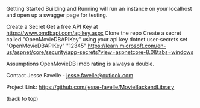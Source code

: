 Getting Started
Building and Running will run an instance on your localhost and open up a swagger page for testing. 

Create a Secret
Get a free API Key at https://www.omdbapi.com/apikey.aspx
Clone the repo
Create a secret called "OpenMovieDBAPIKey" using your api key
dotnet user-secrets set "OpenMovieDBAPIKey" "12345"
https://learn.microsoft.com/en-us/aspnet/core/security/app-secrets?view=aspnetcore-8.0&tabs=windows

Assumptions
OpenMovieDB imdb rating is always a double.

Contact
Jesse Favelle - jesse.favelle@outlook.com

Project Link: https://github.com/jesse-favelle/MovieBackendLibrary

(back to top)


